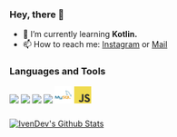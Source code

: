 ### Hey, there 👋

- 🌱 I’m currently learning **Kotlin.**
- 📫 How to reach me: [Instagram](https://www.instagram.com/iven.real/) or [Mail](git@ibstudios.de)

### Languages and Tools  

<code><img height="30" src="https://upload.wikimedia.org/wikipedia/commons/thumb/9/9c/IntelliJ_IDEA_Icon.svg/1200px-IntelliJ_IDEA_Icon.svg.png"></code>
<code><img height="30" src="https://user-images.githubusercontent.com/674621/71187801-14e60a80-2280-11ea-94c9-e56576f76baf.png"></code>
<code><img height="30" src="https://i0.wp.com/songbaze.com.ng/wp-content/uploads/2016/02/java-runtime-environment-11-535x535.png"></code>
<code><img height="30" src="https://upload.wikimedia.org/wikipedia/commons/7/74/Kotlin_Icon.png"></code>
<code><img height="30" src="https://raw.githubusercontent.com/devicons/devicon/master/icons/mysql/mysql-original-wordmark.svg"></code>
<code><img height="30" src="https://raw.githubusercontent.com/github/explore/80688e429a7d4ef2fca1e82350fe8e3517d3494d/topics/javascript/javascript.png"></code>

### 
<a href="https://github.com/IvenDev25">
  
  <img align="center" src="https://github-readme-stats.anuraghazra1.vercel.app/api?username=IvenDev25&include_all_commits=true&show_icons=true&theme=nord&count_private=true" alt="IvenDev's Github Stats" />

